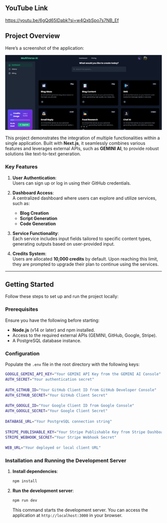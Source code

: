 ## YouTube Link

https://youtu.be/6gQd65IDabk?si=w4QxbSpo7s7NB_Ef

## Project Overview

Here’s a screenshot of the application:

![Project Screenshot](Dash.png)


This project demonstrates the integration of multiple functionalities within a single application. Built with **Next.js**, it seamlessly combines various features and leverages external APIs, such as **GEMINI AI**, to provide robust solutions like text-to-text generation.

### Key Features

1. **User Authentication**:  
   Users can sign up or log in using their GitHub credentials.

2. **Dashboard Access**:  
   A centralized dashboard where users can explore and utilize services, such as:  
   - **Blog Creation**  
   - **Script Generation**  
   - **Code Generation**

3. **Service Functionality**:  
   Each service includes input fields tailored to specific content types, generating outputs based on user-provided input.

4. **Credits System**:  
   Users are allocated **10,000 credits** by default. Upon reaching this limit, they are prompted to upgrade their plan to continue using the services.

---

## Getting Started

Follow these steps to set up and run the project locally:

### Prerequisites

Ensure you have the following before starting:
- **Node.js** (v14 or later) and npm installed.
- Access to the required external APIs (GEMINI, GitHub, Google, Stripe).
- A PostgreSQL database instance.

### Configuration

Populate the `.env` file in the root directory with the following keys:

   ```bash
   GOOGLE_GEMINI_API_KEY="Your GEMINI API Key from the GEMINI AI Console"
   AUTH_SECRET="Your authentication secret"

   AUTH_GITHUB_ID="Your GitHub Client ID from GitHub Developer Console"
   AUTH_GITHUB_SECRET="Your GitHub Client Secret"

   AUTH_GOOGLE_ID="Your Google Client ID from Google Console"
   AUTH_GOOGLE_SECRET="Your Google Client Secret"

   DATABASE_URL="Your PostgreSQL connection string"

   STRIPE_PUBLISHABLE_KEY="Your Stripe Publishable Key from Stripe Dashboard"
   STRIPE_WEBHOOK_SECRET="Your Stripe Webhook Secret"

   WEB_URL="Your deployed or local client URL"
   ```

### Installation and Running the Development Server

1. **Install dependencies**:  
   ```bash
   npm install
   ```

2. **Run the development server**:  
   ```bash
   npm run dev
   ```
   This command starts the development server. You can access the application at `http://localhost:3000` in your browser.